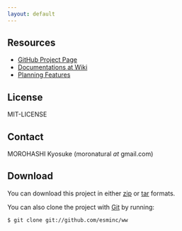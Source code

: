 ```yaml
---
layout: default
---
```

## Resources
- [GitHub Project Page](http://github.com/esminc/ww)
- [Documentations at Wiki](http://wiki.github.com/esminc/ww)
- [Planning Features](http://github.com/moro/ww/issues)

## License
MIT-LICENSE

## Contact
MOROHASHI Kyosuke (moronatural _at_ gmail.com)

## Download
You can download this project in either
[zip](http://github.com/esminc/ww/zipball/master) or
[tar](http://github.com/esminc/ww/tarball/master) formats.

You can also clone the project with [Git](http://git-scm.com) by running:

    $ git clone git://github.com/esminc/ww
